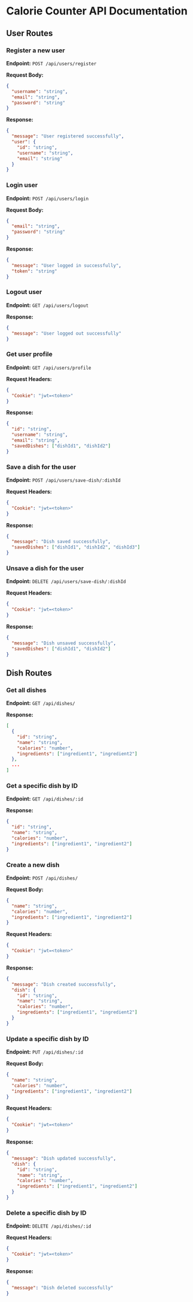 # Calorie Counter API Documentation

## User Routes

### Register a new user
**Endpoint:** `POST /api/users/register`

**Request Body:**
```json
{
  "username": "string",
  "email": "string",
  "password": "string"
}
```

**Response:**
```json
{
  "message": "User registered successfully",
  "user": {
    "id": "string",
    "username": "string",
    "email": "string"
  }
}
```

### Login user
**Endpoint:** `POST /api/users/login`

**Request Body:**
```json
{
  "email": "string",
  "password": "string"
}
```

**Response:**
```json
{
  "message": "User logged in successfully",
  "token": "string"
}
```

### Logout user
**Endpoint:** `GET /api/users/logout`

**Response:**
```json
{
  "message": "User logged out successfully"
}
```

### Get user profile
**Endpoint:** `GET /api/users/profile`

**Request Headers:**
```json
{
  "Cookie": "jwt=<token>"
}
```

**Response:**
```json
{
  "id": "string",
  "username": "string",
  "email": "string",
  "savedDishes": ["dishId1", "dishId2"]
}
```

### Save a dish for the user
**Endpoint:** `POST /api/users/save-dish/:dishId`

**Request Headers:**
```json
{
  "Cookie": "jwt=<token>"
}
```

**Response:**
```json
{
  "message": "Dish saved successfully",
  "savedDishes": ["dishId1", "dishId2", "dishId3"]
}
```

### Unsave a dish for the user
**Endpoint:** `DELETE /api/users/save-dish/:dishId`

**Request Headers:**
```json
{
  "Cookie": "jwt=<token>"
}
```

**Response:**
```json
{
  "message": "Dish unsaved successfully",
  "savedDishes": ["dishId1", "dishId2"]
}
```

## Dish Routes

### Get all dishes
**Endpoint:** `GET /api/dishes/`

**Response:**
```json
[
  {
    "id": "string",
    "name": "string",
    "calories": "number",
    "ingredients": ["ingredient1", "ingredient2"]
  },
  ...
]
```

### Get a specific dish by ID
**Endpoint:** `GET /api/dishes/:id`

**Response:**
```json
{
  "id": "string",
  "name": "string",
  "calories": "number",
  "ingredients": ["ingredient1", "ingredient2"]
}
```

### Create a new dish
**Endpoint:** `POST /api/dishes/`

**Request Body:**
```json
{
  "name": "string",
  "calories": "number",
  "ingredients": ["ingredient1", "ingredient2"]
}
```

**Request Headers:**
```json
{
  "Cookie": "jwt=<token>"
}
```

**Response:**
```json
{
  "message": "Dish created successfully",
  "dish": {
    "id": "string",
    "name": "string",
    "calories": "number",
    "ingredients": ["ingredient1", "ingredient2"]
  }
}
```

### Update a specific dish by ID
**Endpoint:** `PUT /api/dishes/:id`

**Request Body:**
```json
{
  "name": "string",
  "calories": "number",
  "ingredients": ["ingredient1", "ingredient2"]
}
```

**Request Headers:**
```json
{
  "Cookie": "jwt=<token>"
}
```

**Response:**
```json
{
  "message": "Dish updated successfully",
  "dish": {
    "id": "string",
    "name": "string",
    "calories": "number",
    "ingredients": ["ingredient1", "ingredient2"]
  }
}
```

### Delete a specific dish by ID
**Endpoint:** `DELETE /api/dishes/:id`

**Request Headers:**
```json
{
  "Cookie": "jwt=<token>"
}
```

**Response:**
```json
{
  "message": "Dish deleted successfully"
}
```
